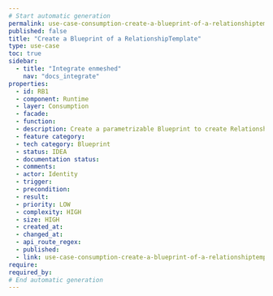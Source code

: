 ```yaml
---
# Start automatic generation
permalink: use-case-consumption-create-a-blueprint-of-a-relationshiptemplate
published: false
title: "Create a Blueprint of a RelationshipTemplate"
type: use-case
toc: true
sidebar:
  - title: "Integrate enmeshed"
    nav: "docs_integrate"
properties:
  - id: RB1
  - component: Runtime
  - layer: Consumption
  - facade:
  - function:
  - description: Create a parametrizable Blueprint to create RelationshipTemplates with. This is used for creating specific business cards for Users.
  - feature category:
  - tech category: Blueprint
  - status: IDEA
  - documentation status:
  - comments:
  - actor: Identity
  - trigger:
  - precondition:
  - result:
  - priority: LOW
  - complexity: HIGH
  - size: HIGH
  - created_at:
  - changed_at:
  - api_route_regex:  
  - published:
  - link: use-case-consumption-create-a-blueprint-of-a-relationshiptemplate
require:
required_by:
# End automatic generation
---
```

